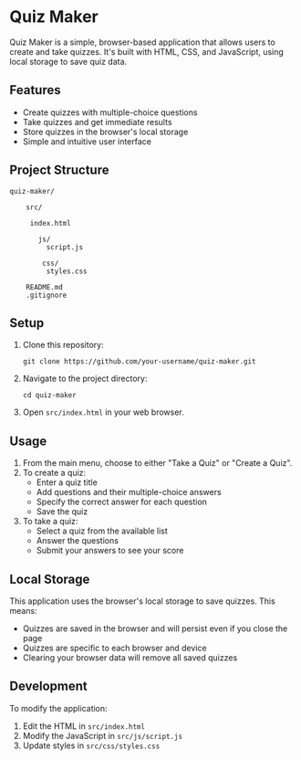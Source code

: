 # Quiz Maker

Quiz Maker is a simple, browser-based application that allows users to create and take quizzes. It's built with HTML, CSS, and JavaScript, using local storage to save quiz data.

## Features

- Create quizzes with multiple-choice questions
- Take quizzes and get immediate results
- Store quizzes in the browser's local storage
- Simple and intuitive user interface

## Project Structure

```
quiz-maker/

    src/

     index.html

       js/
         script.js

        css/
         styles.css

    README.md
    .gitignore
```

## Setup

1. Clone this repository:
   ```
   git clone https://github.com/your-username/quiz-maker.git
   ```
2. Navigate to the project directory:
   ```
   cd quiz-maker
   ```
3. Open `src/index.html` in your web browser.

## Usage

1. From the main menu, choose to either "Take a Quiz" or "Create a Quiz".
2. To create a quiz:
   - Enter a quiz title
   - Add questions and their multiple-choice answers
   - Specify the correct answer for each question
   - Save the quiz
3. To take a quiz:
   - Select a quiz from the available list
   - Answer the questions
   - Submit your answers to see your score

## Local Storage

This application uses the browser's local storage to save quizzes. This means:
- Quizzes are saved in the browser and will persist even if you close the page
- Quizzes are specific to each browser and device
- Clearing your browser data will remove all saved quizzes

## Development

To modify the application:
1. Edit the HTML in `src/index.html`
2. Modify the JavaScript in `src/js/script.js`
3. Update styles in `src/css/styles.css`

